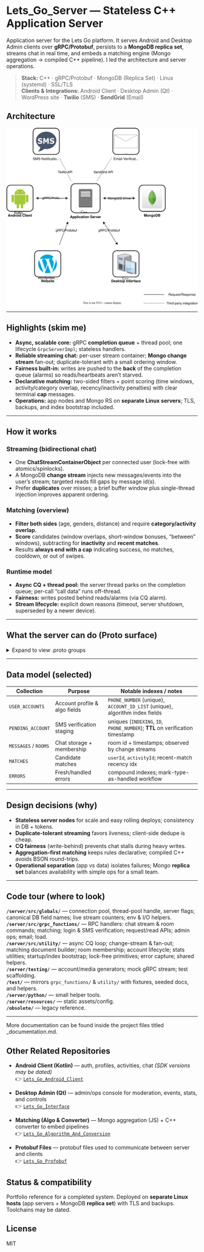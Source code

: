 # Lets_Go_Server — Stateless C++ Application Server

Application server for the Lets Go platform. It serves Android and Desktop Admin clients over **gRPC/Protobuf**, persists to a **MongoDB replica set**, streams chat in real time, and embeds a matching engine (Mongo aggregation → compiled C++ pipeline). I led the architecture and server operations.

> **Stack:** C++ · gRPC/Protobuf · MongoDB (Replica Set) · Linux (systemd) · SSL/TLS  
> **Clients & Integrations:** Android Client · Desktop Admin (Qt) · WordPress site · **Twilio** (SMS) · **SendGrid** (Email)

## Architecture

<p align="center">
  <img src="LetsGoAppOverview.drawio.svg" alt="Lets Go Architecture" width="820">
</p>

---

## Highlights (skim me)
- **Async, scalable core:** gRPC **completion queue** + thread pool; one lifecycle `GrpcServerImpl`; stateless handlers.
- **Reliable streaming chat:** per-user stream container; **Mongo change stream** fan-out; duplicate-tolerant with a small ordering window.
- **Fairness built-in:** writes are pushed to the **back** of the completion queue (alarms) so reads/heartbeats aren’t starved.
- **Declarative matching:** two-sided filters + point scoring (time windows, activity/category overlap, recency/inactivity penalties) with clear terminal **cap** messages.
- **Operations:** app nodes and Mongo RS on **separate Linux servers**; TLS, backups, and index bootstrap included.

---

## How it works

### Streaming (bidirectional chat)
- One **ChatStreamContainerObject** per connected user (lock-free with atomics/spinlocks).  
- A MongoDB **change stream** injects new messages/events into the user’s stream; targeted reads fill gaps by message id(s).  
- Prefer **duplicates** over misses; a brief buffer window plus single-thread injection improves apparent ordering.

### Matching (overview)
- **Filter both sides** (age, genders, distance) and require **category/activity overlap**.  
- **Score** candidates (window overlaps, short-window bonuses, “between” windows), subtracting for **inactivity** and **recent matches**.  
- Results **always end with a cap** indicating success, no matches, cooldown, or out of swipes.

### Runtime model
- **Async CQ + thread pool:** the server thread parks on the completion queue; per-call “call data” runs off-thread.  
- **Fairness:** writes posted behind reads/alarms (via CQ alarm).  
- **Stream lifecycle:** explicit down reasons (timeout, server shutdown, superseded by a newer device).

---

## What the server can do (Proto surface)
<details>
<summary>Expand to view .proto groups</summary>

**User/Auth & Session**  
`LoginFunction.proto`, `LoginSupportFunctions.proto`, `LoginToServerBasicInfo.proto`, `LoginValuesToReturnToClient.proto`, `PreLoginTimestamps.proto`, `AccountState.proto`, `UserAccountType.proto`, `AccountLoginTypeEnum.proto`, `AccessStatusEnum.proto`, `UserSubscriptionStatus.proto`

**SMS/Email & Verification**  
`SMSVerification.proto`, `EmailSendingMessages.proto`

**Chat & Rooms**  
`ChatMessageStream.proto`, `TypeOfChatMessage.proto`, `ChatMessageToClientMessage.proto`, `ChatRoomInfoMessage.proto`, `ChatRoomCommands.proto`, `CreatedChatRoomInfo.proto`, `UpdateOtherUserMessages.proto`, `MemberSharedInfoMessage.proto`

**Matching & Discovery**  
`FindMatches.proto`, `UserMatchOptions.proto`, `AlgorithmSearchOptions.proto`, `CategoryTimeFrame.proto`, `LetsGoEventStatus.proto`

**Requests & Data Access**  
`RequestMessages.proto`, `RequestFields.proto`, `RequestInformation.proto` (if present), `RetrieveServerLoad.proto`

**Feedback/Reporting/Errors**  
`FeedbackTypeEnum.proto`, `ReportMessages.proto`, `ErrorMessage.proto`, `ErrorOriginEnum.proto`, `SendErrorToServer.proto`

**Admin (Desktop Interface / Ops)**  
`AdminChatRoomCommands.proto`, `AdminEventCommands.proto`, `ManageServerCommands.proto`, `RequestAdminInfo.proto`, `RequestStatistics.proto`, `RequestUserAccountInfo.proto`, `SetAdminFields.proto`, `HandleErrors.proto`, `HandleReports.proto`, `HandleFeedback.proto`, `ErrorHandledMoveReasonEnum.proto`, `AdminLevelEnum.proto`, `UserAccountStatusEnum.proto`, `MatchTypeEnum.proto`, `AccountCategoryEnum.proto`

> Contracts live in: **Lets_Go_Profobuf** (shared `.proto` files).
</details>

---
## Data model (selected)
| Collection        | Purpose                         | Notable indexes / notes                            |
|-------------------|---------------------------------|----------------------------------------------------|
| `USER_ACCOUNTS`   | Account profile & algo fields   | `PHONE_NUMBER` (unique), `ACCOUNT_ID_LIST` (unique), algorithm index fields |
| `PENDING_ACCOUNT` | SMS verification staging        | uniques (`INDEXING`, `ID`, `PHONE_NUMBER`); **TTL** on verification timestamp |
| `MESSAGES` / `ROOMS` | Chat storage + membership   | room id + timestamps; observed by change streams   |
| `MATCHES`         | Candidate matches               | `userId`, `activityId`; recent-match recency idx   |
| `ERRORS`          | Fresh/handled errors            | compound indexes; mark-type-as-handled workflow    |

---

## Design decisions (why)
- **Stateless server nodes** for scale and easy rolling deploys; consistency in DB + tokens.  
- **Duplicate-tolerant streaming** favors liveness; client-side dedupe is cheap.  
- **CQ fairness** (write-behind) prevents chat stalls during heavy writes.  
- **Aggregation-first matching** keeps rules declarative; compiled C++ avoids BSON round-trips.  
- **Operational separation** (app vs data) isolates failures; Mongo **replica set** balances availability with simple ops for a small team.

---

## Code tour (where to look)

**`/server/src/globals/`** — connection pool, thread-pool handle, server flags; canonical DB field names; live stream counters; env & I/O helpers.  
**`/server/src/grpc_functions/`** — RPC handlers: chat stream & room commands; matching; login & SMS verification; request/read APIs; admin ops; email; load.  
**`/server/src/utility/`** — async CQ loop; change-stream & fan-out; matching document builder; room membership; account lifecycle; stats utilities; startup/index bootstrap; lock-free primitives; error capture; shared helpers.  
**`/server/testing/`** — account/media generators; mock gRPC stream; test scaffolding.  
**`/test/`** — mirrors `grpc_functions/` & `utility/` with fixtures, seeded docs, and helpers.  
**`/server/python/`** — small helper tools.  
**`/server/resources/`** — static assets/config.  
**`/obsolete/`** — legacy reference.

---

More documentation can be found inside the project files titled _documentation.md.

## Other Related Repositories

- **Android Client (Kotlin)** — auth, profiles, activities, chat *(SDK versions may be dated)*  
  👉 [`Lets_Go_Android_Client`](https://github.com/lets-go-app-pub/Lets_Go_Android_Client)

- **Desktop Admin (Qt)** — admin/ops console for moderation, events, stats, and controls  
  👉 [`Lets_Go_Interface`](https://github.com/lets-go-app-pub/Lets_Go_Interface)

- **Matching (Algo & Converter)** — Mongo aggregation (JS) + C++ converter to embed pipelines  
  👉 [`Lets_Go_Algorithm_And_Conversion`](https://github.com/lets-go-app-pub/Lets_Go_Algorithm_And_Conversion)

- **Protobuf Files** — protobuf files used to communicate between server and clients  
  👉 [`Lets_Go_Profobuf`](https://github.com/lets-go-app-pub/Lets_Go_Profobuf)

## Status & compatibility
Portfolio reference for a completed system. Deployed on **separate Linux hosts** (app servers + MongoDB **replica set**) with TLS and backups. Toolchains may be dated.

## License
MIT
